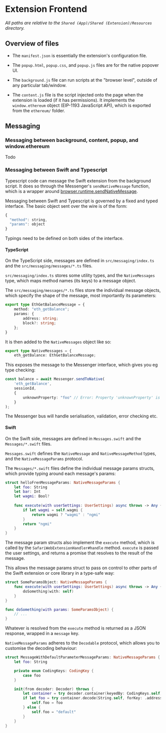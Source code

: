 # Extension Frontend

_All paths are relative to the `Shared (App)/Shared (Extension)/Resources` directory._

## Overview of files

- The `manifest.json` is essentially the extension's configuration file.

- The `popup.html`, `popup.css`, and `popup.js` files are for the native popover UI.

- The `background.js` file can run scripts at the "browser level", outside of any particular tab/window.

- The `content.js` file is the script injected onto the page when the extension is loaded (if it has permissions). It implements the `window.ethereum` object (EIP-1193 JavaScript API), which is exported from the `ethereum/` folder.

## Messaging

### Messaging between background, content, popup, and window.ethereum

Todo

### Messaging between Swift and Typescript

Typescript code can message the Swift extension from the background script. It does so through the Messenger's `sendNativeMessage` function, which is a wrapper around [browser.runtime.sendNativeMessage](https://developer.mozilla.org/en-US/docs/Mozilla/Add-ons/WebExtensions/API/runtime/sendNativeMessage).

Messaging between Swift and Typescript is governed by a fixed and typed interface. The basic object sent over the wire is of the form:

```js
{
  "method": string,
  "params": object
}
```

Typings need to be defined on both sides of the interface.

#### TypeScript

On the TypeScript side, messages are defined in `src/messaging/index.ts` and the `src/messaging/messages/*.ts` files.

`src/messaging/index.ts` stores some utility types, and the `NativeMessages` type, which maps method names (its keys) to a message object.

The `src/messaging/messages/*.ts` files store the individual message objects, which specify the shape of the message, most importantly its parameters:

```ts
export type EthGetBalanceMessage = {
    method: "eth_getBalance";
    params: {
        address: string;
        block?: string;
    };
}
```

It is then added to the `NativeMessages` object like so:

```ts
export type NativeMessages = {
    eth_getBalance: EthGetBalanceMessage;
```

This exposes the message to the Messenger interface, which gives you eg type checking:

```ts
const balance = await Messenger.sendToNative(
    'eth_getBalance',
    sessionId,
    {
        unknownProperty: "foo" // Error: Property 'unknownProperty' is missing in type 'EthGetBalanceMessage'
    }
);
```

The Messenger bus will handle serialisation, validation, error checking etc.

#### Swift

On the Swift side, messages are defined in `Messages.swift` and the `Messages/*.swift` files.

`Messages.swift` defines the `NativeMessage` and `NativeMessageMethod` types, and the `NativeMessageParams` protocol.

The `Messages/*.swift` files define the individual message params structs, which provide typing around each message's params:

```swift
struct helloFrenMessageParams: NativeMessageParams {
    let foo: String
    let bar: Int
    let wagmi: Bool?
    
    func execute(with userSettings: UserSettings) async throws -> Any {
        if let wagmi = self.wagmi {
            return wagmi ? "wagmi" : "ngmi"
        }
        return "ngmi"
    }
}
```

The message param structs also implement the `execute` method, which is called by the `SafariWebExtensionHandler#handle` method. `execute` is passed the user settings, and returns a promise that resolves to the result of the message.

This allows the message params struct to pass on control to other parts of the Swift extension or core library in a type-safe way:

```swift
struct SomeParamsObject: NativeMessageParams {
    func execute(with userSettings: UserSettings) async throws -> Any {
        doSomething(with: self)
    }
}

func doSomething(with params: SomeParamsObject) {
    // ...
}
```

Whatever is resolved from the `execute` method is returned as a JSON response, wrapped in a `message` key.

`NativeMessageParams` adheres to the `Decodable` protocol, which allows you to customise the decoding behaviour:

```swift
struct MessageWithDefaultParameterMessageParams: NativeMessageParams {
    let foo: String

    private enum CodingKeys: CodingKey {
        case foo
    }

    init(from decoder: Decoder) throws {
        let container = try decoder.container(keyedBy: CodingKeys.self)
        if let foo = try container.decode(String.self, forKey: .address) {
            self.foo = foo
        } else {
            self.foo = "default"
        }
    }
}
```